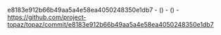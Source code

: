 e8183e912b66b49aa5a4e58ea4050248350e1db7 -  () -  () - https://github.com/project-topaz/topaz/commit/e8183e912b66b49aa5a4e58ea4050248350e1db7
